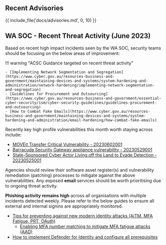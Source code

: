 ## Recent Advisories

{{ include_file('docs/advisories.md', 0, 10)  }}

## WA SOC - Recent Threat Activity (June 2023)

Based on recent high impact incidents seen by the WA SOC, security teams should be focusing on the below areas of improvement:

!!! warning "ACSC Guidance targeted on recent threat activity"

    - [Implementing Network Segmentation and Segregation](https://www.cyber.gov.au/resources-business-and-government/maintaining-devices-and-systems/system-hardening-and-administration/network-hardening/implementing-network-segmentation-and-segregation)
    - [Guidelines for Procurement and Outsourcing](https://www.cyber.gov.au/resources-business-and-government/essential-cyber-security/ism/cyber-security-guidelines/guidelines-procurement-and-outsourcing)
    - [How to Combat Fake Emails](https://www.cyber.gov.au/resources-business-and-government/maintaining-devices-and-systems/system-hardening-and-administration/email-hardening/how-combat-fake-emails)

Recently key high profile vulnerabilities this month worth staying across include:

- [MOVEit Transfer Critical Vulnerability - 20230602001](advisories/20230602001-MOVEit-File-Transfer-Vulnerability.md)
- [Barracuda Security Gateway appliance vulnerability -  20230529001](advisories/20230529001-Barracuda-Security-Gateway-Appliance-Vulnerability.md)
- [State-Sponsored Cyber Actor Living off the Land to Evade Detection - 20230525001](advisories/20230525001-State-Sponsored-Cyber-Actor-Living-off-the-Land-to-Evade-Detection.md)

Agencies should review their software asset register(s) and vulnerability remediation (patching) processes to mitigate against the above vulnerabilities. Any exposed **email** services should be worth prioritising due to ongoing threat activity.

**Phishing activity remains high** across all organisations with multiple incidents detected weekly. Please refer to the below guides to ensure all external and internal signins are appropriately monitored.

- [Tips for preventing against new modern identity attacks (AiTM, MFA Fatigue, PRT, OAuth)](https://jeffreyappel.nl/tips-for-preventing-against-new-modern-identity-attacks-aitm-mfa-fatigue-prt-oauth/)
  - [Enabling MFA number matching to mitigate MFA fatigue attacks (AAD)](https://learn.microsoft.com/en-us/azure/active-directory/authentication/how-to-mfa-number-match#enable-number-matching-in-the-portal)
- [How to implement Defender for Identity and configure all prerequisites](https://jeffreyappel.nl/how-to-implement-defender-for-identity-and-configure-all-prerequisites/)
